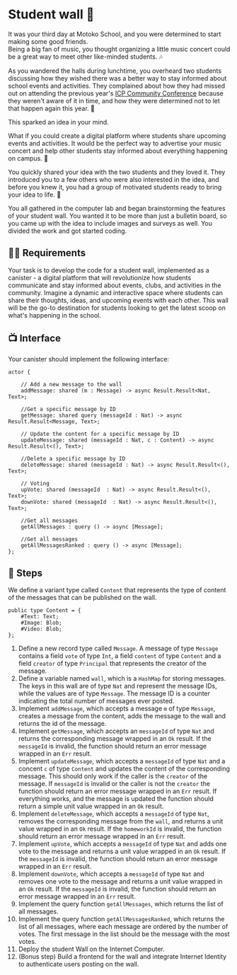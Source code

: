 # Student wall 🎨
It was your third day at Motoko School, and you were determined to start making some good friends. <br/>
Being a big fan of music, you thought organizing a little music concert could be a great way to meet other like-minded students. 🎶

As you wandered the halls during lunchtime, you overheard two students discussing how they wished there was a better way to stay informed about school events and activities. They complained about how they had missed out on attending the previous year's [ICP Community Conference](https://twitter.com/icp_cc) because they weren't aware of it in time, and how they were determined not to let that happen again this year. 💪

This sparked an idea in your mind.  <br/>

What if you could create a digital platform where students share upcoming events and activities. It would be the perfect way to advertise your music concert and help other students stay informed about everything happening on campus. 📅

You quickly shared your idea with the two students and they loved it. They introduced you to a few others who were also interested in the idea, and before you knew it, you had a group of motivated students ready to bring your idea to life. 🚀

You all gathered in the computer lab and began brainstorming the features of your student wall. You wanted it to be more than just a bulletin board, so you came up with the idea to include images and surveys as well. You divided the work and got started coding.
## 🧑‍🏫 Requirements 
Your task is to develop the code for a student wall, implemented as a canister - a digital platform that will revolutionize how students communicate and stay informed about events, clubs, and activities in the community. Imagine a dynamic and interactive space where students can share their thoughts, ideas, and upcoming events with each other. 
This wall will be the go-to destination for students looking to get the latest scoop on what's happening in the school. 
## 📺 Interface
Your canister should implement the following interface:
```motoko
actor {
   
    // Add a new message to the wall
    addMessage: shared (m : Message) -> async Result.Result<Nat, Text>;

    //Get a specific message by ID
    getMessage: shared query (messageId : Nat) -> async Result.Result<Message, Text>;

    // Update the content for a specific message by ID
    updateMessage: shared (messageId : Nat, c : Content) -> async Result.Result<(), Text>;

    //Delete a specific message by ID
    deleteMessage: shared (messageId : Nat) -> async Result.Result<(), Text>;

    // Voting
    upVote: shared (messageId  : Nat) -> async Result.Result<(), Text>;
    downVote: shared (messageId  : Nat) -> async Result.Result<(), Text>;

    //Get all messages
    getAllMessages : query () -> async [Message];

    //Get all messages
    getAllMessagesRanked : query () -> async [Message];
};
```
## 📒 Steps
We define a variant type called `Content` that represents the type of content of the messages that can be published on the wall.
```motoko
public type Content = {
    #Text: Text;
    #Image: Blob;
    #Video: Blob;
};
```
1. Define a new record type called `Message`. A message of type `Message` contains a field `vote` of type `Int`, a field `content` of type `Content` and a field `creator` of type `Principal` that represents the creator of the message.
2. Define a variable named `wall`, which is a `HashMap` for storing messages. The keys in this wall are of type `Nat` and represent the message IDs, while the values are of type `Message`. The message ID is a counter indicating the total number of messages ever posted.
3. Implement `addMessage`, which accepts a message `m` of type `Message`, creates a message from the content, adds the message to the wall and returns the id of the message.
4. Implement `getMessage`, which accepts an `messageId` of type `Nat` and returns the corresponding message wrapped in an `Ok` result. If the `messageId` is invalid, the function should return an error message wrapped in an `Err` result.
5. Implement `updateMessage`, which accepts a `messageId` of type `Nat` and a concent `c` of type `Content` and updates the content of the corresponding message. This should only work if the caller is the `creator` of the message. If `messageId` is invalid or the caller is not the `creator` the function should return an error message wrapped in an `Err` result. If everything works, and the message is updated the function should return a simple unit value wrapped in an `Ok` result.
6. Implement `deleteMessage`, which accepts a `messageId` of type `Nat`, removes the corresponding message from the `wall`, and returns a unit value wrapped in an `Ok` result. If the `homeworkId` is invalid, the function should return an error message wrapped in an `Err` result.
7. Implement `upVote`, which accepts a `messageId` of type `Nat` and adds one vote to the message and returns a unit value wrapped in an `Ok` result. If the `messageId` is invalid, the function should return an error message wrapped in an `Err` result.
8. Implement `downVote`, which accepts a `messageId` of type `Nat` and removes one vote to the message and returns a unit value wrapped in an `Ok` result. If the `messageId` is invalid, the function should return an error message wrapped in an `Err` result.
9. Implement the query function `getAllMessages`, which returns the list of all messages. 
10. Implement the query function `getAllMessagesRanked`, which returns the list of all messages, where each message are ordered by the number of votes. The first message in the list should be the message with the most votes.
11. Deploy the student Wall on the Internet Computer.
12. (Bonus step) Build a frontend for the wall and integrate Internet Identity to authenticate users posting on the wall.
